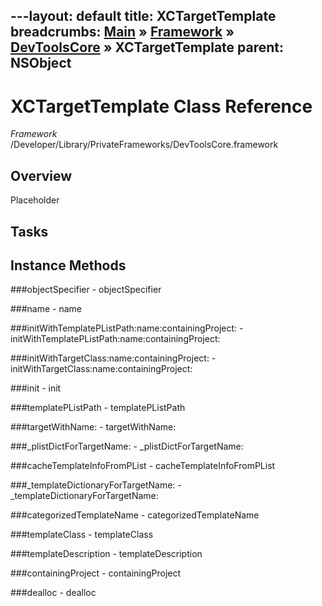 ---layout: default
title: XCTargetTemplate
breadcrumbs: <a href="/index.html">Main</a> &raquo; <a href="/Frameworks.html">Framework</a> &raquo; <a href="/Frameworks/DevToolsCore.html">DevToolsCore</a> &raquo; XCTargetTemplate
parent: NSObject 
---
# XCTargetTemplate Class Reference

*Framework* /Developer/Library/PrivateFrameworks/DevToolsCore.framework

## Overview

Placeholder

## Tasks

## Instance Methods

<a name="-objectSpecifier"></a>
###objectSpecifier
    - objectSpecifier

<a name="-name"></a>
###name
    - name

<a name="-initWithTemplatePListPath:name:containingProject:"></a>
###initWithTemplatePListPath:name:containingProject:
    - initWithTemplatePListPath:name:containingProject:

<a name="-initWithTargetClass:name:containingProject:"></a>
###initWithTargetClass:name:containingProject:
    - initWithTargetClass:name:containingProject:

<a name="-init"></a>
###init
    - init

<a name="-templatePListPath"></a>
###templatePListPath
    - templatePListPath

<a name="-targetWithName:"></a>
###targetWithName:
    - targetWithName:

<a name="-_plistDictForTargetName:"></a>
###_plistDictForTargetName:
    - _plistDictForTargetName:

<a name="-cacheTemplateInfoFromPList"></a>
###cacheTemplateInfoFromPList
    - cacheTemplateInfoFromPList

<a name="-_templateDictionaryForTargetName:"></a>
###_templateDictionaryForTargetName:
    - _templateDictionaryForTargetName:

<a name="-categorizedTemplateName"></a>
###categorizedTemplateName
    - categorizedTemplateName

<a name="-templateClass"></a>
###templateClass
    - templateClass

<a name="-templateDescription"></a>
###templateDescription
    - templateDescription

<a name="-containingProject"></a>
###containingProject
    - containingProject

<a name="-dealloc"></a>
###dealloc
    - dealloc

